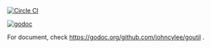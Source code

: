 [![Circle CI](https://circleci.com/gh/johncylee/goutil.svg?style=svg)](https://circleci.com/gh/johncylee/goutil)

[![godoc](https://godoc.org/github.com/johncylee/goutil?status.svg)](https://godoc.org/github.com/johncylee/goutil)

For document, check https://godoc.org/github.com/johncylee/goutil .
